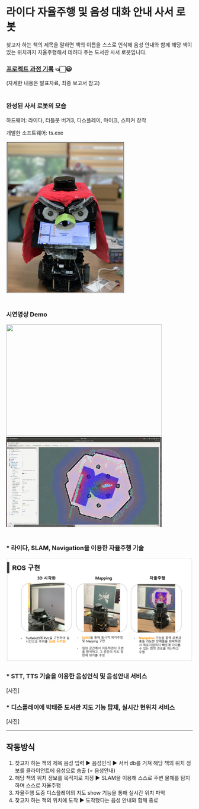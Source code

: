 # 라이다 자율주행 및 음성 대화 안내 사서 로봇

찾고자 하는 책의 제목을 말하면 책의 이름을 스스로 인식해 음성 안내와 함께 해당 책이 있는 위치까지 자율주행해서 데려다 주는 도서관 사서 로봇입니다.

### **[프로젝트 과정 기록](https://blog.naver.com/PostList.nhn?blogId=confettimimy&from=postList&categoryNo=7)**  👈🏻😃
(자세한 내용은 발표자료, 최종 보고서 참고)

#

### 완성된 사서 로봇의 모습 

하드웨어: 라이다, 터틀봇 버거3, 디스플레이, 마이크, 스피커 장착

개발한 소프트웨어: ts.exe

<img src="./readme_img/개발한 사서 로봇.PNG"  width="320" height="410">  

#

### 시연영상 Demo

<img src="./readme_img/충격과 공포의 다식이 주행 모습.gif"  width="420" height="300">     <img src="./readme_img/주행 실시간 시연영상.gif"  width="" height="">

#

### * 라이다, SLAM, Navigation을 이용한 자율주행 기술

<img src="./readme_img/ROS구현.PNG">    

### * STT, TTS 기술을 이용한 음성인식 및 음성안내 서비스

[사진]    

### * 디스플레이에 박태준 도서관 지도 기능 탑재, 실시간 현위치 서비스  

[사진]

---

## 작동방식

1. 찾고자 하는 책의 제목 음성 입력 ▶️ 음성인식 ▶️ 서버 db를 거쳐 해당 책의 위치 정보를 클라이언트에 음성으로 송출 (= 음성안내)
2. 해당 책의 위치 정보를 목적지로 지정 ▶️ SLAM을 이용해 스스로 주변 물체를 탐지하며 스스로 자율주행
3. 자율주행 도중 디스플레이의 지도 show 기능을 통해 실시간 위치 파악
4. 찾고자 하는 책의 위치에 도착 ▶️ 도착했다는 음성 안내와 함께 종료
